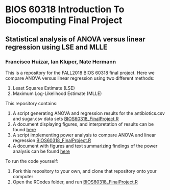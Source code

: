 # BIOS 60318 Introduction To Biocomputing Final Project
## Statistical analysis of ANOVA versus linear regression using LSE and MLLE
### Francisco Huizar, Ian Kluper, Nate Hermann

This is a repository for the FALL2018 BIOS 60318 final project.
Here we compare ANOVA versus linear regression using two different methods:
1. Least Squares Estimate (LSE)
2. Maximum Log-Likelihood Estimate (MLLE)

This repository contains:
1. A script generating ANOVA and regression results for the antibiotics.csv and sugar.csv data sets [BIOS60318_FinalProject.R](https://github.com/fjhuizar/biocomputing_StatsGroupProject/blob/master/RCode/BIOS60318_FinalProject.R)
2. A document displaying figures, and interpretation of results can be found [here](https://github.com/fjhuizar/biocomputing_StatsGroupProject/blob/master/Final%20Writeup/BIOS60318-FinalProject-Writeup.pdf)
3. A script implementing power analysis to compare ANOVA and linear regression [BIOS60318_FinalProject.R](https://github.com/fjhuizar/biocomputing_StatsGroupProject/blob/master/RCode/BIOS60318_FinalProject.R)
4. A document with figures and text summarizing findings of the power analysis can be found [here](https://github.com/fjhuizar/biocomputing_StatsGroupProject/blob/master/Final%20Writeup/BIOS60318-FinalProject-Writeup.pdf)

To run the code yourself:
1. Fork this repository to your own, and clone that repository onto your computer
2. Open the RCodes folder, and run [BIOS60318_FinalProject.R](https://github.com/fjhuizar/biocomputing_StatsGroupProject/blob/master/RCode/BIOS60318_FinalProject.R)

